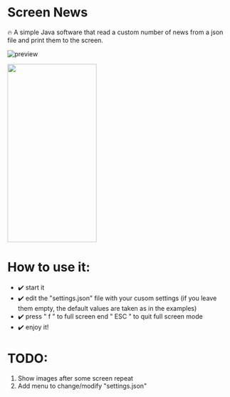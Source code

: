 # Screen News
🔥 A simple Java software that read a custom number of news from a json file and print them to the screen.

![preview](https://user-images.githubusercontent.com/22510306/112407026-9810ce80-8d15-11eb-9d9d-043e07454e38.png)

<img src="https://camo.githubusercontent.com/..." data-canonical-src="https://gyazo.com/eb5c5741b6a9a16c692170a41a49c858.png" width="200" height="400" />


# How to use it:
* ✔️ start it
* ✔️ edit the "settings.json" file with your cusom settings (if you leave them empty, the default values are taken as in the examples)
* ✔️ press " f " to full screen end " ESC " to quit full screen mode
* ✔️ enjoy it!




# TODO:
1. Show images after some screen repeat
2. Add menu to change/modify "settings.json"

